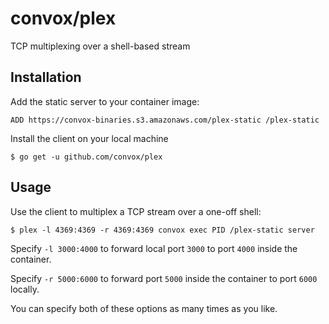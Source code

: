 # convox/plex

TCP multiplexing over a shell-based stream

## Installation

Add the static server to your container image:

    ADD https://convox-binaries.s3.amazonaws.com/plex-static /plex-static

Install the client on your local machine

    $ go get -u github.com/convox/plex

## Usage

Use the client to multiplex a TCP stream over a one-off shell:

    $ plex -l 4369:4369 -r 4369:4369 convox exec PID /plex-static server

Specify `-l 3000:4000` to forward local port `3000` to port `4000` inside the container.

Specify `-r 5000:6000` to forward port `5000` inside the container to port `6000` locally.

You can specify both of these options as many times as you like.
